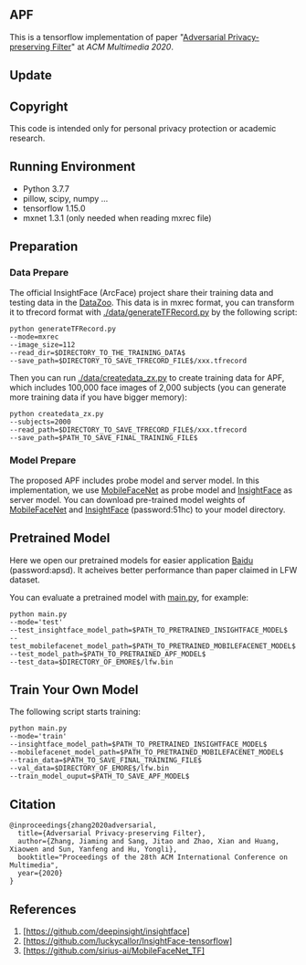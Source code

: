 ## APF

This is a tensorflow implementation of paper "[Adversarial Privacy-preserving Filter](https://arxiv.org/abs/2007.12861)" at  *ACM Multimedia 2020*.

## Update


## Copyright

This code is intended only for personal privacy protection or academic research. 

## Running Environment

- Python 3.7.7 
- pillow, scipy, numpy ...
- tensorflow 1.15.0
- mxnet 1.3.1 (only needed when reading mxrec file)

## Preparation

### Data Prepare

The official InsightFace (ArcFace) project share their training data and testing data in the [DataZoo](https://github.com/deepinsight/insightface/wiki/Dataset-Zoo). This data is in mxrec format, you can transform it to tfrecord format with [./data/generateTFRecord.py](https://github.com/adversarial-for-goodness/APF/blob/master/data/generateTFRecord.py) by the following script:

```
python generateTFRecord.py 
--mode=mxrec
--image_size=112
--read_dir=$DIRECTORY_TO_THE_TRAINING_DATA$
--save_path=$DIRECTORY_TO_SAVE_TFRECORD_FILE$/xxx.tfrecord
```

Then you can run [./data/createdata_zx.py](https://github.com/adversarial-for-goodness/APF/blob/master/data/createdata_zx.py) to create training data for APF, which includes 100,000 face images of 2,000 subjects (you can generate more training data if you have bigger memory):

```
python createdata_zx.py
--subjects=2000
--read_path=$DIRECTORY_TO_SAVE_TFRECORD_FILE$/xxx.tfrecord
--save_path=$PATH_TO_SAVE_FINAL_TRAINING_FILE$
```

### Model Prepare

The proposed APF includes probe model and server model. In this implementation, we use [MobileFaceNet](https://github.com/sirius-ai/MobileFaceNet_TF) as probe model and [InsightFace](https://github.com/luckycallor/InsightFace-tensorflow) as server model. You can download pre-trained model weights of [MobileFaceNet](https://github.com/sirius-ai/MobileFaceNet_TF/tree/master/arch/pretrained_model/) and [InsightFace](https://pan.baidu.com/s/1p-O-uJGANawMDB41XWd2UQ) (password:51hc) to your model directory. 

## Pretrained Model

Here we open our pretrained models for easier application [Baidu](https://pan.baidu.com/s/1k0gbfSehA2HSLbSvtztBaA) (password:apsd).
It acheives better performance than paper claimed in LFW dataset.

You can evaluate a pretrained model with [main.py](https://github.com/adversarial-for-goodness/APF/blob/master/main.py), for example:

```
python main.py 
--mode='test' 
--test_insightface_model_path=$PATH_TO_PRETRAINED_INSIGHTFACE_MODEL$
--test_mobilefacenet_model_path=$PATH_TO_PRETRAINED_MOBILEFACENET_MODEL$
--test_model_path=$PATH_TO_PRETRAINED_APF_MODEL$
--test_data=$DIRECTORY_OF_EMORE$/lfw.bin
```


## Train Your Own Model

The following script starts training:

```
python main.py 
--mode='train' 
--insightface_model_path=$PATH_TO_PRETRAINED_INSIGHTFACE_MODEL$
--mobilefacenet_model_path=$PATH_TO_PRETRAINED_MOBILEFACENET_MODEL$
--train_data=$PATH_TO_SAVE_FINAL_TRAINING_FILE$
--val_data=$DIRECTORY_OF_EMORE$/lfw.bin
--train_model_ouput=$PATH_TO_SAVE_APF_MODEL$
```


## Citation
```
@inproceedings{zhang2020adversarial,
  title={Adversarial Privacy-preserving Filter},
  author={Zhang, Jiaming and Sang, Jitao and Zhao, Xian and Huang, Xiaowen and Sun, Yanfeng and Hu, Yongli},
  booktitle="Proceedings of the 28th ACM International Conference on Multimedia",
  year={2020}
}
```

## References

1. [https://github.com/deepinsight/insightface]
2. [https://github.com/luckycallor/InsightFace-tensorflow]
3. [https://github.com/sirius-ai/MobileFaceNet_TF]

